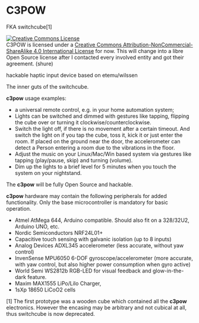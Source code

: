 C3POW
==========
FKA switchcube[1]

<a rel="license" href="http://creativecommons.org/licenses/by-nc-sa/4.0/"><img alt="Creative Commons License" style="border-width:0" src="http://i.creativecommons.org/l/by-nc-sa/4.0/88x31.png" /></a><br /><span xmlns:dct="http://purl.org/dc/terms/" property="dct:title">C3POW</span> is licensed under a <a rel="license" href="http://creativecommons.org/licenses/by-nc-sa/4.0/">Creative Commons Attribution-NonCommercial-ShareAlike 4.0 International License</a> for now. This will change into a libre Open Source license after I contacted every involved entity and got their agreement. (shure)

hackable haptic input device based on etemu/wilssen

The inner guts of the switchcube.

**c3pow** usage examples:
- a universal remote control, e.g. in your home automation system;
- Lights can be switched and dimmed with gestures like tapping, flipping the cube over or turning it clockwise/counterclockwise.
- Switch the light off, if there is no movement after a certain timeout. And switch the light on if you  tap the cube, toss it, kick it or just enter the room. If placed on the ground near the door, the accelerometer can detect a Person entering a room due to the vibrations in the floor.
- Adjust the music on your Linux/Mac/Win based system via gestures like tapping (play/pause, skip) and turning (volume).
- Dim up the lights to a brief level for 5 minutes when you touch the system on your nightstand.

The **c3pow** will be fully Open Source and hackable. 

**c3pow** hardware may contain the following peripherals for added functionality. Only the base microcontroller is mandatory for basic operation.

- Atmel AtMega 644, Arduino compatible. Should also fit on a 328/32U2, Arduino UNO, etc.
- Nordic Semiconductors NRF24L01+
- Capacitive touch sensing with galvanic isolation (up to 8 inputs)
- Analog Devices ADXL345 accelerometer (less accurate, without yaw control)
- InvenSense MPU6050 6-DOF gyroscope/accelerometer (more accurate, with yaw control, but also higher power consumption when gyro active)
- World Semi WS2812b RGB-LED for visual feedback and glow-in-the-dark feature.
- Maxim MAX1555 LiPo/LiIo Charger, 
- 1sXp 18650 LiCoO2 cells 

[1] The first prototype was a wooden cube which contained all the **c3pow** electronics. However the encasing may be arbitrary and not cubical at all, thus switchcube is now deprecated.
